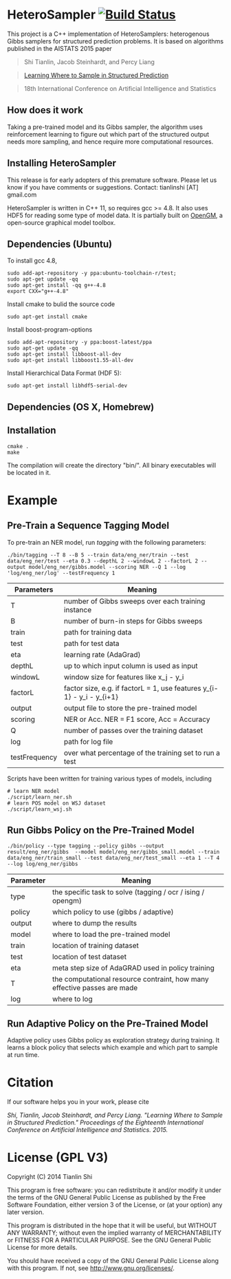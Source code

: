 HeteroSampler [![Build Status](https://travis-ci.org/strin/HeteroSampler.svg?branch=release)](https://travis-ci.org/strin/HeteroSampler)
=============

This project is a C++ implementation of HeteroSamplers: heterogenous Gibbs samplers for structured prediction problems. It is based on algorithms published in the AISTATS 2015 paper 

>Shi Tianlin, Jacob Steinhardt, and Percy Liang 

><a href="http://stanford.edu/~tianlins/research/adainfer.pdf">Learning Where to Sample in Structured Prediction</a>

>18th International Conference on Artificial Intelligence and Statistics



How does it work
----------------
Taking a pre-trained model and its Gibbs sampler, the algorithm uses reinforcement learning to figure out which part of the structured output needs more sampling, and hence require more computational resources.


Installing HeteroSampler
-------------
This release is for early adopters of this premature software. Please let us know if you have comments or suggestions. Contact: tianlinshi [AT] gmail.com


HeteroSampler is written in C++ 11, so requires gcc >= 4.8. It also uses HDF5 for reading some type of model data. It is partially built on <a href="http://hci.iwr.uni-heidelberg.de/opengm2/">OpenGM</a>, a open-source graphical model toolbox.

Dependencies (Ubuntu)
---------------------
To install gcc 4.8,

```
sudo add-apt-repository -y ppa:ubuntu-toolchain-r/test;
sudo apt-get update -qq
sudo apt-get install -qq g++-4.8
export CXX="g++-4.8"
```

Install cmake to bulid the source code

```
sudo apt-get install cmake
```

Install boost-program-options

```
sudo add-apt-repository -y ppa:boost-latest/ppa
sudo apt-get update -qq
sudo apt-get install libboost-all-dev
sudo apt-get install libboost1.55-all-dev
```

Install Hierarchical Data Format (HDF 5):

```
sudo apt-get install libhdf5-serial-dev
```


Dependencies (OS X, Homebrew)
-----------------------------

Installation
-------------
```
cmake .
make
```

The compilation will create the directory "bin/". All binary executables will be located in it.

Example
=======

Pre-Train a Sequence Tagging Model
-----------------------------------------------------

To pre-train an NER model, run <i>tagging</i> with the following parameters:

```
./bin/tagging --T 8 --B 5 --train data/eng_ner/train --test data/eng_ner/test --eta 0.3 --depthL 2 --windowL 2 --factorL 2 --output model/eng_ner/gibbs.model --scoring NER --Q 1 --log 'log/eng_ner/log' --testFrequency 1
```

| Parameters | Meaning |
|------------------|--------------|
|        T            |   number of Gibbs sweeps over each training instance |
|        B            |   number of burn-in steps for Gibbs sweeps |
|     train         |  path for training data |
|     test          |     path for test data     |
|    eta            |   learning rate (AdaGrad) |
|   depthL      |  up to which input column is used as input  |
|  windowL    |  window size for features like x_j - y_i |
| factorL        |  factor size, e.g. if factorL = 1, use features y_{i-1} - y_i - y_{i+1} |
| output         | output file to store the pre-trained model |
| scoring        | NER or Acc. NER = F1 score, Acc = Accuracy |
| Q                 | number of passes over the training dataset |
| log              |  path for log file | 
| testFrequency | over what percentage of the training set to run a test |


Scripts have been written for training various types of models, including

```
# learn NER model 
./script/learn_ner.sh
# learn POS model on WSJ dataset
./script/learn_wsj.sh
```


Run Gibbs Policy on the Pre-Trained Model
-------------------------------------------------
```
./bin/policy --type tagging --policy gibbs --output result/eng_ner/gibbs  --model model/eng_ner/gibbs_small.model --train  data/eng_ner/train_small --test data/eng_ner/test_small --eta 1 --T 4   --log log/eng_ner/gibbs
```
| Parameter | Meaning |
|-----------|---------|
| type      | the specific task to solve (tagging / ocr / ising / opengm) |
| policy    | which policy to use (gibbs / adaptive) |
| output    | where to dump the results |
| model     | where to load the pre-trained model |
| train     | location of training dataset |
| test      | location of test dataset |
| eta       | meta step size of AdaGRAD used in policy training |
| T         | the computational resource contraint, how many effective passes are made |
| log       | where to log |


Run Adaptive Policy on the Pre-Trained Model
--------------------------------------------
Adaptive policy uses Gibbs policy as exploration strategy during training. It learns a block policy that selects which example and which part to sample at run time. 




Citation
========
If our software helps you in your work, please cite

<i>Shi, Tianlin, Jacob Steinhardt, and Percy Liang. "Learning Where to Sample in Structured Prediction." Proceedings of the Eighteenth International Conference on Artificial Intelligence and Statistics. 2015.</i>

License (GPL V3)
========

Copyright (C) 2014 Tianlin Shi

This program is free software: you can redistribute it and/or modify
it under the terms of the GNU General Public License as published by
the Free Software Foundation, either version 3 of the License, or
(at your option) any later version.

This program is distributed in the hope that it will be useful,
but WITHOUT ANY WARRANTY; without even the implied warranty of
MERCHANTABILITY or FITNESS FOR A PARTICULAR PURPOSE.  See the
GNU General Public License for more details.

You should have received a copy of the GNU General Public License
along with this program.  If not, see <http://www.gnu.org/licenses/>.
